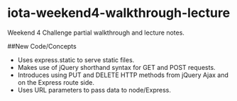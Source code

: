 # iota-weekend4-walkthrough-lecture
Weekend 4 Challenge partial walkthrough and lecture notes.

##New Code/Concepts
* Uses express.static to serve static files. 
* Makes use of jQuery shorthand syntax for GET and POST requests.
* Introduces using PUT and DELETE HTTP methods from jQuery Ajax and on the Express route side.
* Uses URL parameters to pass data to node/Express.
